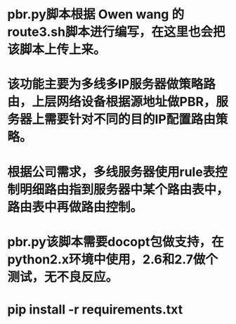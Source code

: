 # pbr.py脚本根据 Owen wang 的route3.sh脚本进行编写，在这里也会把该脚本上传上来。
# 该功能主要为多线多IP服务器做策略路由，上层网络设备根据源地址做PBR，服务器上需要针对不同的目的IP配置路由策略。
# 根据公司需求，多线服务器使用rule表控制明细路由指到服务器中某个路由表中，路由表中再做路由控制。
# pbr.py该脚本需要docopt包做支持，在python2.x环境中使用，2.6和2.7做个测试，无不良反应。
# pip install -r requirements.txt